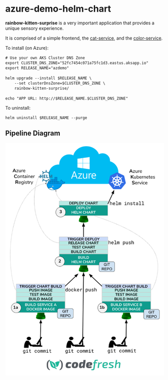 # azure-demo-helm-chart

**rainbow-kitten-surprise** is a very important application
that provides a unique sensory experience.

It is comprised of a simple frontend,
the [cat-service](https://github.com/codefresh-io/azure-demo-cat-service),
and the [color-service](https://github.com/codefresh-io/azure-demo-color-service).

To install (on Azure):

```
# Use your own AKS Cluster DNS Zone
export CLUSTER_DNS_ZONE="52fc7454c071a75fc1d3.eastus.aksapp.io"
export RELEASE_NAME="azdemo"

helm upgrade --install $RELEASE_NAME \
    --set clusterDnsZone=$CLUSTER_DNS_ZONE \
    rainbow-kitten-surprise/
    
echo "APP URL: http://$RELEASE_NAME.$CLUSTER_DNS_ZONE"
```

To uninstall:

```
helm uninstall $RELEASE_NAME --purge
```

## Pipeline Diagram

<img width="500px" src="Azure_Codefresh.png"/>
